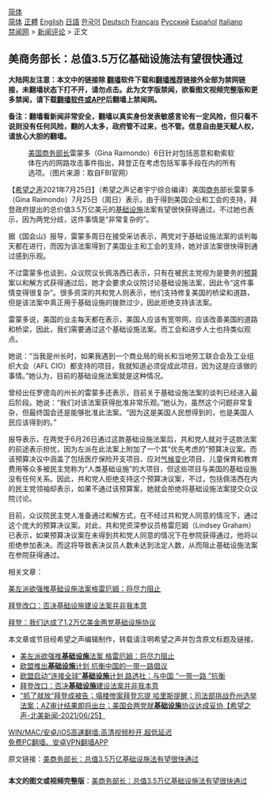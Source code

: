  <!-- 面包屑导航 --> <div class="breadcrumb"><!-- GTranslate: https://gtranslate.io/ -->  <div class="switcher notranslate">  <div class="selected">  <a href="#" onclick="return false;"> 简体</a>  </div>  <div class="option">  <a href="https://www.bannedbook.org" onclick="doGTranslate('zh-CN|zh-CN');jQuery('div.switcher div.selected a').html(jQuery(this).html());return false;" title="简体中文" class="nturl selected"> 简体</a>  <a href="https://www.bannedbook.org/zh-tw/" onclick="doGTranslate('zh-CN|zh-TW');jQuery('div.switcher div.selected a').html(jQuery(this).html());return false;" title="繁體中文" class="nturl"> 正體</a>  <a href="https://www.bannedbook.org/en/" onclick="doGTranslate('zh-CN|en');jQuery('div.switcher div.selected a').html(jQuery(this).html());return false;" title="English" class="nturl"> English</a>  <a href="https://www.bannedbook.org/ja/" onclick="doGTranslate('zh-CN|ja');jQuery('div.switcher div.selected a').html(jQuery(this).html());return false;" title="日本語" class="nturl"> 日語</a>  <a href="https://www.bannedbook.org/ko/" onclick="doGTranslate('zh-CN|ko');jQuery('div.switcher div.selected a').html(jQuery(this).html());return false;" title="한국어" class="nturl"> 한국어</a>  <a href="https://www.bannedbook.org/de/" onclick="doGTranslate('zh-CN|de');jQuery('div.switcher div.selected a').html(jQuery(this).html());return false;" title="Deutsch" class="nturl"> Deutsch</a>  <a href="https://www.bannedbook.org/fr/" onclick="doGTranslate('zh-CN|fr');jQuery('div.switcher div.selected a').html(jQuery(this).html());return false;" title="Français" class="nturl"> Français</a>  <a href="https://www.bannedbook.org/ru/" onclick="doGTranslate('zh-CN|ru');jQuery('div.switcher div.selected a').html(jQuery(this).html());return false;" title="Русский" class="nturl"> Русский</a>  <a href="https://www.bannedbook.org/es/" onclick="doGTranslate('zh-CN|es');jQuery('div.switcher div.selected a').html(jQuery(this).html());return false;" title="Español" class="nturl"> Español</a>  <a href="https://www.bannedbook.org/it/" onclick="doGTranslate('zh-CN|it');jQuery('div.switcher div.selected a').html(jQuery(this).html());return false;" title="Italiano" class="nturl"> Italiano</a>  </div>  </div>      <div class='breadcrumb-sub'><!-- Breadcrumb NavXT 6.3.0 --> <a href="https://www.bannedbook.org/" class="home">禁闻网</a> &gt; <a href="https://www.bannedbook.org/bnews/comments/" class="category">新闻评论</a> &gt; 正文</div></div><h2>美商务部长：总值3.5万亿基础设施法有望很快通过</h2> <p class="notice"><b>大陆网友注意：本文中的链接除 <a href="https://github.com/bannedbook/fanqiang" >翻墙</a>软件下载和<a href="https://github.com/killgcd/justmysocks/blob/master/README.md">翻墙推荐</a>链接外全部为禁网链接，未翻墙状态下打不开，请勿点击。此为文字版禁闻，欲看图文视频完整版和更多禁闻，请下载<a href="https://github.com/bannedbook/fanqiang">翻墙软件或APP</a>后翻墙上禁闻网。</p><p>备注：翻墙看新闻非常安全，翻墙以真实身份发表敏感言论有一定风险，但只看不说则没有任何风险，翻的人太多，政府管不过来，也不管。信息自由是天赋人权，请放心大胆的翻墙。</b></p>  <div class="entry"> <figure><figcaption><a href="https://www.bannedbook.org/bnews/tag/%e7%be%8e%e5%9b%bd/" class="st_tag internal_tag" rel="tag" title="标签 美国 下的日志">美国</a><a href="https://www.bannedbook.org/bnews/tag/%E5%95%86%E5%8A%A1%E9%83%A8%E9%95%BF/" class="st_tag internal_tag" rel="tag" title="标签 商务部长 下的日志">商务部长</a>雷蒙多（Gina Raimondo）6日针对包括恶意和勒索软体在内的网路攻击事件指出，拜登正在考虑包括军事手段在内的所有选项。（图片来源：取自FBI官网）</figcaption></figure> <p>【<span class='wp_keywordlink_affiliate'><a href="https://www.soundofhope.org" title="希望之声" target="_blank">希望之声</a></span>2021年7月25日】（希望之声记者宇宁综合编译）美国<a href="https://www.bannedbook.org/bnews/tag/%E5%95%86%E5%8A%A1/" class="st_tag internal_tag" rel="tag" title="标签 商务 下的日志">商务</a>部长雷蒙多（Gina Raimondo）7月25日（周日）表示，由于得到美国企业和工会的支持，拜登政府提出的总价值3.5万亿美元的<a href="https://www.bannedbook.org/bnews/tag/%E5%9F%BA%E7%A1%80%E8%AE%BE%E6%96%BD/" class="st_tag internal_tag" rel="tag" title="标签 基础设施 下的日志">基础设施</a>法案有望很快获得通过。不过她也表示，因为两党分歧，这件事情是“非常复杂的”。</p> <p>据《国会山》报导，雷蒙多周日在接受采访表示，两党对于基础设施法案的谈判每天都在进行，而因为该法案得到了美国业主和工会的支持，她对该法案很快得到通过感到乐观。</p> <p>不过雷蒙多也谈到，众议院议长佩洛西已表示，只有在被民主党视为是要务的<a href="https://www.bannedbook.org/bnews/tag/%E9%A2%84%E7%AE%97/" class="st_tag internal_tag" rel="tag" title="标签 预算 下的日志">预算</a>案以和解方式获得通过后，她才会要求众议院讨论基础设施法案，因此令“这件事情变得很复杂”。很多资深的共和党人则表示，他们支持修复美国的桥梁和道路，但是该法案中真正用于基础设施的拨款过少，因此拒绝支持该法案。</p>  <p>雷蒙多说，美国的业主每天都在表示，美国人应该有宽带网，应该改善美国的道路和桥梁，因此，我们需要通过这个基础设施法案。而工会和进步人士也持类似观点。</p> <p>她说：“当我是州长时，如果我遇到一个商业局的局长和当地劳工联合会及工业组织大会（AFL CIO）都支持的项目，我就知道必须促成此项目，因为这是应该做的事情。”她认为，目前的基础设施法案就是这种情况。</p> <p>曾经出任罗德岛的州长的雷蒙多还表示，目前关于基础设施法案的谈判已经进入最后阶段。她说：“我们对该法案获得批准非常乐观。”她认为，虽然这个问题非常复杂，但最终国会还是能够批准此法案。“因为这是美国人民想得到的，也是美国人民应该得到的。”</p>  <p>报导表示，在两党于6月26日通过这款基础设施法案后，共和党人就对于这款法案的前途表示担忧，因为左派在此法案上附加了一个其“优先考虑的”预算决议案。而该预算决议中涵盖了包括医疗保险开支项目、应对<span class='wp_keywordlink'><a href="https://www.bannedbook.org/bnews/ssgc/20180904/993719.html" title="《魔鬼在统治着我们的世界(23)：环保主义(上)》" target="_blank">气候变化</a></span>项目、儿童保育和教育费用等众多被民主党称为“人类基础设施”的大项目，但这些项目与美国的基础设施没有任何关系。因此，共和党人拒绝支持这个预算决议案，不过，包括佩洛西在内的民主党领袖却表示，如果不通过该预算案，她就会拒绝将基础设施法案提交众议院讨论。 </p> <p>目前，众议院民主党人准备通过和解方式，在不经过共和党人同意的情况下，通过这个庞大的预算决议案。对此，共和党资深参议员格雷厄姆（Lindsey Graham）已表示，如果预算决议案在未得到共和党人同意的情况下在参院获得通过，他将以拒绝参加表决。而这将导致表决议员人数未达到法定人数，从而阻止基础设施法案在参院获得通过。</p> <p>相关文章：</p>  <p><a data-ved="2ahUKEwj-_6G4n__xAhVbyzgGHdFUDxYQFjABegQIBBAD" href="https://www.soundofhope.org/post/526859?lang=b5" ping="/url?sa=t&amp;source=web&amp;rct=j&amp;url=https://www.soundofhope.org/post/526859%3Flang%3Db5&amp;ved=2ahUKEwj-_6G4n__xAhVbyzgGHdFUDxYQFjABegQIBBAD">美左派欲强推基础设施法案格雷厄姆：将尽力阻止</a></p> <p><a data-ved="2ahUKEwjn3sjHo__xAhWzoekKHeaMAGcQFjAAegQIAxAD" href="https://www.soundofhope.org/post/520013?lang=b5" ping="/url?sa=t&amp;source=web&amp;rct=j&amp;url=https://www.soundofhope.org/post/520013%3Flang%3Db5&amp;ved=2ahUKEwjn3sjHo__xAhWzoekKHeaMAGcQFjAAegQIAxAD">拜登改口：否决基础设施建设法案并非我本意</a></p> <p><a data-ved="2ahUKEwjlpaaRo__xAhU64zgGHVDsC4IQFjABegQIAhAD" href="https://www.soundofhope.org/post/519347?lang=b5" ping="/url?sa=t&amp;source=web&amp;rct=j&amp;url=https://www.soundofhope.org/post/519347%3Flang%3Db5&amp;ved=2ahUKEwjlpaaRo__xAhU64zgGHVDsC4IQFjABegQIAhAD">拜登：我们达成了1.2万亿美金两党基础设施协议</a></p>  <p>本文章或节目经希望之声编辑制作，转载请注明希望之声并包含原文标题及链接。 </p> <ul class='op-related-articles' title='相关阅读'> <li><a href='https://www.bannedbook.org/bnews/comments/20210719/1589935.html' target='_blank'>美左派欲强推<b>基础设施</b>法案 格雷厄姆：将尽力阻止</a></li> <li><a href='https://www.bannedbook.org/bnews/headline/20210712/1585714.html' target='_blank'>欧盟推出<b>基础设施</b>计划 抗衡中国的一带一路倡议</a></li> <li><a href='https://www.bannedbook.org/bnews/headline/20210712/1585581.html' target='_blank'>欧盟启动“连接全球”<b>基础设施</b>计划 路透社：与中国 “一带一路 ”抗衡</a></li> <li><a href='https://www.bannedbook.org/bnews/cnnews/20210628/1575691.html' target='_blank'>拜登改口：否决<b>基础设施</b>建设法案并非我本意</a></li> <li><a href='https://www.bannedbook.org/bnews/comments/20210626/1574774.html' target='_blank'>”抓了就放“拜登成被告；塌楼惨案拜登忘提  哈里斯提醒；司法部挑战乔州选举法案；AZ审计结果即将出台；美国会两党就<b>基础设施</b>协议达成妥协【希望之声-北美新闻-2021/06/25】</a></li> </ul> <p class="texttj"> <a href="https://github.com/bannedbook/fanqiang/wiki/V2ray%E6%9C%BA%E5%9C%BA" target="_blank">WIN/MAC/安卓/iOS高速翻墙:高清视频秒开,超低延迟</a><br/> <a href="https://github.com/bannedbook/fanqiang/wiki/%E7%A6%81%E9%97%BB%E7%BD%91%E5%AE%89%E5%8D%93%E7%BF%BB%E5%A2%99%E6%96%B0%E9%97%BBAPP" target="_blank">免费PC翻墙、安卓VPN翻墙APP</a></p><p>原文链接：<a class="src_link"  href="https://www.soundofhope.org/post/529178" target="_blank">美商务部长：总值3.5万亿基础设施法有望很快通过</a></p><a name='sharetosocial'></a>  <div style="margin-bottom:5px;padding-bottom:5px;clear:both"> <div id="archive-pix-1" class="banner-ads"> <!-- AuctionX Display platform tag START --> <div id="26318x728x90x621x_ADSLOT2" clicktrack="%%CLICK_URL_ESC%%"></div> <!-- AuctionX Display platform tag END --> </div> <div id="archive-pix-2" class="banner-ads"> <!-- AuctionX Display platform tag START --> <div id="26315x300x250x621x_ADSLOT2" clicktrack="%%CLICK_URL_ESC%%"></div> <!-- AuctionX Display platform tag END --> </div> </div>  <div id="archive-pix-1" class="banner-ads"> <!-- AuctionX Display platform tag START --> <div id="26318x728x90x621x_ADSLOT3" clicktrack="%%CLICK_URL_ESC%%"></div> <!-- AuctionX Display platform tag END --> </div> <div><b>本文的图文或视频完整版</b>：<a href='https://www.bannedbook.org/bnews/comments/20210726/1594232.html'>美商务部长：总值3.5万亿基础设施法有望很快通过</a></div>  </div><!--END ENTRY--> 